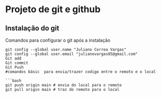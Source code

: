 # Projeto de git e github

## Instalação do git

Comandos para configurar o git após a instalação

```
git config --global user.name "Juliano Correa Vargas"
git config --global user.email "julianovargas85@gmail.com"
Git add
Git commit 
Git Push
#comandos básic  para envia/trazer codigo entre o remoto e o local 

```bash
git push origin main # envia do local para o remoto
git pull origin main # traz do remoto para o local 
```
